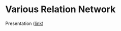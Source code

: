 # Various Relation Network

Presentation ([link](https://docs.google.com/presentation/d/1WBOkT_R9zBEuEGafZFvhl0mBz70Uz8AIXl30F1DNtfY/edit?usp=sharing))
